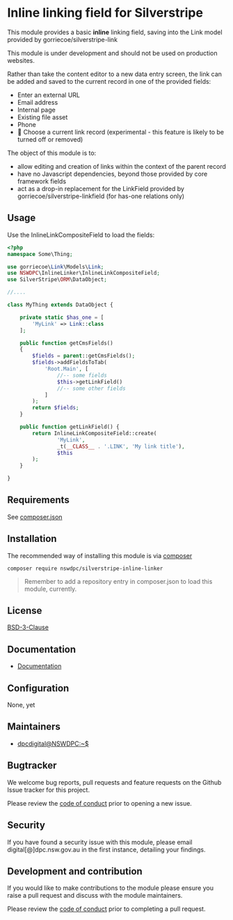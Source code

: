 # Inline linking field for Silverstripe

This module provides a basic **inline** linking field, saving into the Link model provided by gorriecoe/silverstripe-link

This module is under development and should not be used on production websites.

Rather than take the content editor to a new data entry screen, the link can be added and saved to the current record in one of the provided fields:

- Enter an external URL
- Email address
- Internal page
- Existing file asset
- Phone
- 🧪 Choose a current link record (experimental - this feature is likely to be turned off or removed)

The object of this module is to:

- allow editing and creation of links within the context of the parent record
- have no Javascript dependencies, beyond those provided by core framework fields
- act as a drop-in replacement for the LinkField provided by gorriecoe/silverstripe-linkfield (for has-one relations only)

## Usage

Use the InlineLinkCompositeField to load the fields:

```php
<?php
namespace Some\Thing;

use gorriecoe\Link\Models\Link;
use NSWDPC\InlineLinker\InlineLinkCompositeField;
use SilverStripe\ORM\DataObject;

//....

class MyThing extends DataObject {

    private static $has_one = [
        'MyLink' => Link::class
    ];

    public function getCmsFields()
    {
        $fields = parent::getCmsFields();
        $fields->addFieldsToTab(
            'Root.Main', [
                //-- some fields
                $this->getLinkField()
                //-- some other fields
            ]
        );
        return $fields;
    }

    public function getLinkField() {
        return InlineLinkCompositeField::create(
                'MyLink',
                _t(__CLASS__ . '.LINK', 'My link title'),
                $this
        );
    }

}
```

## Requirements

See [composer.json](./composer.json)

## Installation

The recommended way of installing this module is via [composer](https://getcomposer.org/download/)

```shell
composer require nswdpc/silverstripe-inline-linker
```

> Remember to add a repository entry in composer.json to load this module, currently.

## License

[BSD-3-Clause](./LICENSE.md)

## Documentation

* [Documentation](./docs/en/001_index.md)

## Configuration

None, yet

## Maintainers

+ [dpcdigital@NSWDPC:~$](https://dpc.nsw.gov.au)

## Bugtracker

We welcome bug reports, pull requests and feature requests on the Github Issue tracker for this project.

Please review the [code of conduct](./code-of-conduct.md) prior to opening a new issue.

## Security

If you have found a security issue with this module, please email digital[@]dpc.nsw.gov.au in the first instance, detailing your findings.

## Development and contribution

If you would like to make contributions to the module please ensure you raise a pull request and discuss with the module maintainers.

Please review the [code of conduct](./code-of-conduct.md) prior to completing a pull request.
